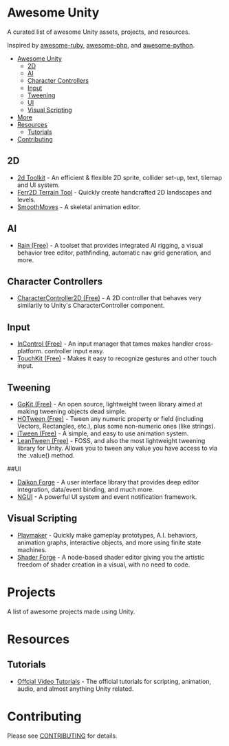 Awesome Unity
=============

A curated list of awesome Unity assets, projects, and resources.

Inspired by [awesome-ruby](https://github.com/markets/awesome-ruby), [awesome-php](https://github.com/ziadoz/awesome-php), and [awesome-python](https://github.com/vinta/awesome-python).

- [Awesome Unity](#awesome-unity)
  - [2D](#2d)
  - [AI](#ai)
  - [Character Controllers](#character-controllers)
  - [Input](#input)
  - [Tweening](#tweening)
  - [UI](#ui)
  - [Visual Scripting](#visual-scripting)
- [More](#more)
- [Resources](#resources)
  - [Tutorials](#tutorials)
- [Contributing](#contributing)

## 2D

* [2d Toolkit](http://www.unikronsoftware.com/2dtoolkit) - An efficient & flexible 2D sprite, collider set-up, text, tilemap and UI system.
* [Ferr2D Terrain Tool](https://www.assetstore.unity3d.com/en/#!/content/11653) - Quickly create handcrafted 2D landscapes and levels.
* [SmoothMoves](https://www.assetstore.unity3d.com/en/#!/content/2844) - A skeletal animation editor.

## AI

* [Rain (Free)](http://rivaltheory.com/rain) - A toolset that provides integrated AI rigging, a visual behavior tree editor,  pathfinding, automatic nav grid generation, and more. 

## Character Controllers

* [CharacterController2D (Free)](https://github.com/prime31/CharacterController2D) - A 2D controller that behaves very similarily to Unity's CharacterController component.

## Input

* [InControl (Free)](https://github.com/pbhogan/InControl) - An input manager that tames makes handler cross-platform. controller input easy.
* [TouchKit (Free)](https://github.com/prime31/TouchKit) - Makes it easy to recognize gestures and other touch input.

## Tweening

* [GoKit (Free)](https://www.assetstore.unity3d.com/en/#!/content/3663) - An open source, lightweight tween library aimed at making tweening objects dead simple.
* [HOTween (Free)](https://www.assetstore.unity3d.com/en/#!/content/3311) - Tween any numeric property or field (including Vectors, Rectangles, etc.), plus some non-numeric ones (like strings). 
* [iTween (Free)](https://www.assetstore.unity3d.com/en/#!/content/84) - A simple, and easy to use animation system.
* [LeanTween (Free)](https://www.assetstore.unity3d.com/en/#!/content/3595) - FOSS, and also the most lightweight tweening library for Unity. Allows you to tween any value you have access to via the .value() method.

##UI

* [Daikon Forge](https://www.assetstore.unity3d.com/en/#!/content/10438) - A user interface library that provides deep editor integration, data/event binding, and much more.
* [NGUI](https://www.assetstore.unity3d.com/en/#!/content/2413) - A powerful UI system and event notification framework.

## Visual Scripting

* [Playmaker](https://www.assetstore.unity3d.com/en/#!/content/368) - Quickly make gameplay prototypes, A.I. behaviors, animation graphs, interactive objects, and more using finite state machines.
* [Shader Forge](https://www.assetstore.unity3d.com/en/#!/content/14147) - A node-based shader editor giving you the artistic freedom of shader creation in a visual, with no need to code.

# Projects

A list of awesome projects made using Unity.

# Resources

## Tutorials

* [Offcial Video Tutorials](http://unity3d.com/learn/tutorials/modules) - The official tutorials for scripting, animation, audio, and almost anything Unity related.

# Contributing
Please see [CONTRIBUTING](https://github.com/RyanNielson/awesome-unity/blob/master/CONTRIBUTING.md) for details.

